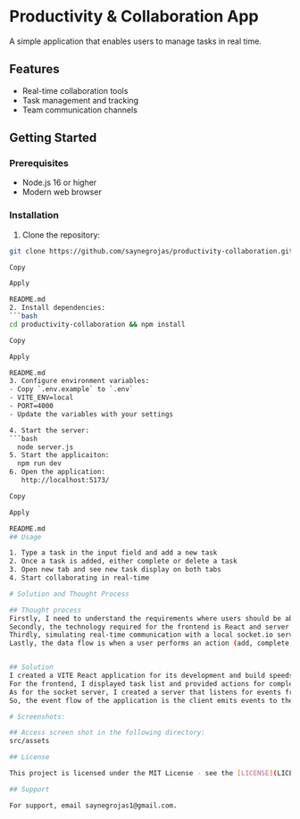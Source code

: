 # Productivity & Collaboration App

A simple application that enables users to manage tasks in real time.

## Features

- Real-time collaboration tools
- Task management and tracking
- Team communication channels

## Getting Started

### Prerequisites

- Node.js 16 or higher
- Modern web browser

### Installation

1. Clone the repository:

````bash
git clone https://github.com/saynegrojas/productivity-collaboration.git

Copy

Apply

README.md
2. Install dependencies:
```bash
cd productivity-collaboration && npm install

Copy

Apply

README.md
3. Configure environment variables:
- Copy `.env.example` to `.env`
- VITE_ENV=local
- PORT=4000
- Update the variables with your settings

4. Start the server:
```bash
  node server.js
5. Start the applicaiton:
  npm run dev
6. Open the application:
   http://localhost:5173/

Copy

Apply

README.md
## Usage

1. Type a task in the input field and add a new task
2. Once a task is added, either complete or delete a task
3. Open new tab and see new task display on both tabs
4. Start collaborating in real-time

# Solution and Thought Process

## Thought process
Firstly, I need to understand the requirements where users should be able to add a task, mark tasks as completed, and delete tasks to a shared list, meaning, real-time updates that change made by one user should instantly reflect for all connected users (separate tabs). Also, No backend is required, so simulate a socket server locally.
Secondly, the technology required for the frontend is React and server is socket for handling real-time communction. Also, Use socket.io-client in React app to connect to the socket server.
Thirdly, simulating real-time communication with a local socket.io server will act as the “backend” for managing tasks and broadcasting updates to all connected clients. The server will maintain the shared task list in memory (no database required).
Lastly, the data flow is when a user performs an action (add, complete, delete), the client emits an event to the socket server. The server updates the shared task list and broadcasts the updated list to all connected clients, then clients listen for updates and re-render the task list in real time.


## Solution
I created a VITE React application for its development and build speeds. 
For the frontend, I displayed task list and provided actions for completing and deleting tasks. Also, I created an input field for adding a task, and functionality to emit and event to the server to add a task. I built the application with Typescript to ensure type saftey and improve code maintainability. To enable a communction with the socket server, I used socket.io-client. For the UI, I utilized TailwindCSS to add classes more efficiently, Material UI for built components, and added themed toggle functionality. Lastly, I maintained separation of concerns throughout the whole applicaiton.
As for the socket server, I created a server that listens for events from clients (e.g., `addTask`, `completeTask`, `deleteTask`) and broadcasts updates to all connected clients. I created a service for task for all the events to be utilized by the controller that handles task-related events from the client. 
So, the event flow of the application is the client emits events to the socket server, then the server processes the event, updates the task list, and emits a task event with the updated list to all clients.Finally, clients listen for tasks events and update their UI accordingly.

# Screenshots:

## Access screen shot in the following directory:
src/assets

## License

This project is licensed under the MIT License - see the [LICENSE](LICENSE) file for details.

## Support

For support, email saynegrojas1@gmail.com.
````
